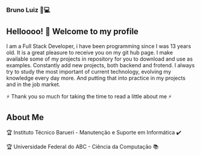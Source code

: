 ### Bruno Luiz :man:💻

## Helloooo! 👋 Welcome to my profile 

I am a Full Stack Developer, i have been programming since I was 13 years old. It is a great pleasure to receive you on my git hub page.
I make available some of my projects in repository for you to download and use as examples. Constantly add new projects, both backend and frotend.
I always try to study the most important of current technology, evolving my knowledge every day more. And putting that into practice in my projects and in the job market.

⚡ Thank you so much for taking the time to read a little about me ⚡

## About Me

:trophy: Instituto Técnico Barueri - Manutenção e Suporte em Informática :heavy_check_mark:

:trophy: Universidade Federal do ABC - Ciência da Computação :books:
